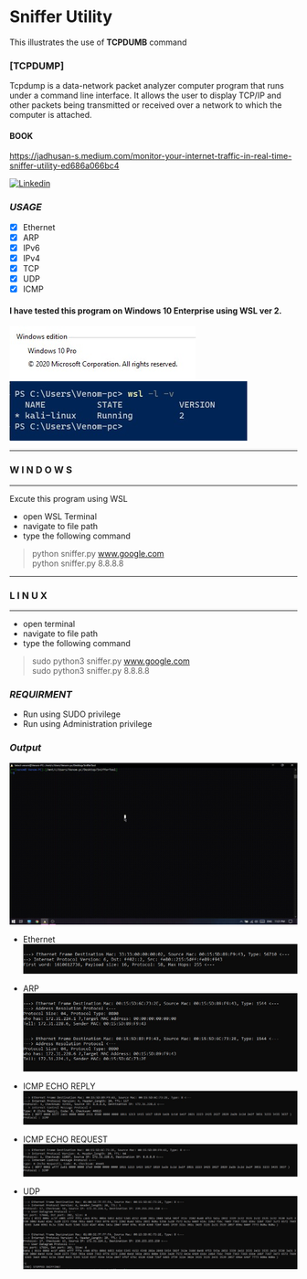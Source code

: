 # Sniffer Utility
   This illustrates the use of **TCPDUMB** command

### [TCPDUMP]
  Tcpdump is a data-network packet analyzer computer program that runs under a command line interface. It allows the user to display TCP/IP and other packets being transmitted or received over a network to which the computer is attached.
  
#### BOOK
   https://jadhusan-s.medium.com/monitor-your-internet-traffic-in-real-time-sniffer-utility-ed686a066bc4
   
   [![Linkedin](https://img.shields.io/badge/LinkedIn-0077B5?style=for-the-badge&logo=linkedin&logoColor=white)](https://www.linkedin.com/in/jadhusan24/) 

  
### _USAGE_
- [x] Ethernet
- [x] ARP
- [x] IPv6
- [x] IPv4
- [x] TCP
- [x] UDP
- [x] ICMP
  
#### I have tested this program on Windows 10 Enterprise using WSL ver 2.

![WinVer](./Screenshots/win.jpg) ![WinVer](./Screenshots/wsl.jpg)


-----------------------------------
###       W I N D O W S
-----------------------------------
Excute this program using WSL
- open WSL Terminal
- navigate to  file path
- type the following command
>python sniffer.py www.google.com  <br/>
>python sniffer.py 8.8.8.8  <br/>
-----------------------------------
###         L I N U X
-----------------------------------
- open terminal
- navigate to file path
- type the following command
>sudo python3 sniffer.py www.google.com  <br/>
>sudo python3 sniffer.py 8.8.8.8  <br/>

### _REQUIRMENT_
- Run using SUDO privilege
- Run using Administration privilege

### _Output_

![](/Screenshots/output.gif)


- Ethernet
    ![WinVer](./Screenshots/ethernet.jpg)

- ARP
    ![WinVer](./Screenshots/arp.jpg)

- ICMP ECHO REPLY
    ![WinVer](./Screenshots/icmpreply.jpg)
    
- ICMP ECHO REQUEST
    ![WinVer](./Screenshots/icmprequest.jpg)
    
- UDP
    ![WinVer](./Screenshots/udp.jpg)

